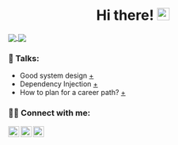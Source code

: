 

<div align="center">
   <h1>Hi there! <img src="https://media.giphy.com/media/hvRJCLFzcasrR4ia7z/giphy.gif" width="25px"></h1>
</div>

<a href="https://github.com/rezaiyan/">
  <img align="center" src="https://github-readme-stats.vercel.app/api?username=rezaiyan&theme=radical&show_icons=true" />
</a>
<a href="https://github.com/rezaiyan/">
  <img align="center" src="https://github-readme-stats.vercel.app/api/top-langs/?username=rezaiyan&langs_count=2" />
</a>


### 🎤 Talks:

* Good system design [+](https://speakerdeck.com/rezaiyan/good-system-design)
* Dependency Injection [+](https://github.com/rezaiyan/dependency-injection)
* How to plan for a career path? [+](https://speakerdeck.com/rezaiyan/how-to-plan-for-my-journey)
<!--
**rezaiyan/rezaiyan** is a ✨ _special_ ✨ repository because its `README.md` (this file) appears on your GitHub profile.

Here are some ideas to get you started:

- 🔭 I’m currently working on ...
- 🌱 I’m currently learning ...
- 👯 I’m looking to collaborate on ...
- 🤔 I’m looking for help with ...
- 💬 Ask me about ...
- 📫 How to reach me: ...
- 😄 Pronouns: ...
- ⚡ Fun fact: ...
-->

### 🤝🏻 Connect with me:

[<img align="left" alt="Ali Rezaiyan | LinkedIn" width="22px" src="https://seeklogo.com/images/L/linkedin-new-2020-logo-E14A5D55ED-seeklogo.com.png" />](https://www.linkedin.com/in/rezaiyan)
[<img align="left" alt="Ali Rezaiyan | Twitter" width="22px" src="https://seeklogo.com/images/T/twitter-icon-circle-blue-logo-94339974C6-seeklogo.com.png" />](https://twitter.com/arezaiyan)
[<img align="left" alt="Ali Rezaiyan | Twitter" width="22px" src="https://seeklogo.com/images/I/instagram-new-2016-logo-D9D42A0AD4-seeklogo.com.png" />](https://instagram.com/a_rezaiyan)
<br />
